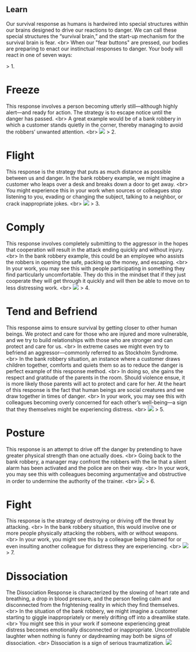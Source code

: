 
## Learn

Our survival response as humans is hardwired into special structures within our brains designed to drive our reactions to danger. We can call these special structures the “survival brain,” and the start-up mechanism for the survival brain is fear.
&lt;br&gt;
When our &quot;fear buttons&quot; are pressed, our bodies are preparing to enact our instinctual responses to danger. Your body will react in one of seven ways:

&gt; 1.
# Freeze

This response involves a person becoming utterly still—although highly alert—and ready for action. The strategy is to escape notice until the danger has passed.
&lt;br&gt;
A great example would be of a bank robbery in which a customer stands quietly in the corner, thereby managing to avoid the robbers’ unwanted attention.
&lt;br&gt;
![](recap.png)
&gt; 2.
# Flight

This response is the strategy that puts as much distance as possible between us and danger. In the bank robbery example, we might imagine a customer who leaps over a desk and breaks down a door to get away.
&lt;br&gt;
You might experience this in your work when sources or colleagues stop listening to you, evading or changing the subject, talking to a neighbor, or crack inappropriate jokes.
&lt;br&gt;
![](recap.png)
&gt; 3.
# Comply

This response involves completely submitting to the aggressor in the hopes that cooperation will result in the attack ending quickly and without injury.
&lt;br&gt;
In the bank robbery example, this could be an employee who assists the robbers in opening the safe, packing up the money, and escaping.
&lt;br&gt;
In your work, you may see this with people participating in something they find particularly uncomfortable. They do this in the mindset that if they just cooperate they will get through it quickly and will then be able to move on to less distressing work.
&lt;br&gt;
![](recap.png)
&gt; 4.
# Tend and Befriend

This response aims to ensure survival by getting closer to other human beings. We protect and care for those who are injured and more vulnerable, and we try to build relationships with those who are stronger and can protect and care for us.
&lt;br&gt;
In extreme cases we might even try to befriend an aggressor—commonly referred to as Stockholm Syndrome.
&lt;br&gt;
In the bank robbery situation, an instance where a customer draws children together, comforts and quiets them so as to reduce the danger is perfect example of this response method.
&lt;br&gt;
In doing so, she gains the respect and gratitude of the parents in the room. Should violence ensue, it is more likely those parents will act to protect and care for her. At the heart of this response is the fact that human beings are social creatures and we draw together in times of danger.
&lt;br&gt;
In your work, you may see this with colleagues becoming overly concerned for each other’s well-being—a sign that they themselves might be experiencing distress.
&lt;br&gt;
![](recap.png)
&gt; 5.
# Posture

This response is an attempt to drive off the danger by pretending to have greater physical strength than one actually does.
&lt;br&gt;
Going back to the bank robbery, a manager may confront the robbers with the lie that a silent alarm has been activated and the police are on their way.
&lt;br&gt;
In your work, you may see this with colleagues becoming argumentative and obstructive in order to undermine the authority of the trainer.
&lt;br&gt;
![](recap.png)
&gt; 6.
# Fight

This response is the strategy of destroying or driving off the threat by attacking.
&lt;br&gt;
In the bank robbery situation, this would involve one or more people physically attacking the robbers, with or without weapons.
&lt;br&gt;
In your work, you might see this by a colleague being blamed for or even insulting another colleague for distress they are experiencing.
&lt;br&gt;
![](recap.png)
&gt; 7.
# Dissociation

The Dissociation Response is characterized by the slowing of heart rate and breathing, a drop in blood pressure, and the person feeling calm and disconnected from the frightening reality in which they find themselves.
&lt;br&gt;
In the situation of the bank robbery, we might imagine a customer starting to giggle inappropriately or merely drifting off into a dreamlike state.
&lt;br&gt;
You might see this in your work if someone experiencing great distress becomes emotionally disconnected or inappropriate. Uncontrollable laughter when nothing is funny or daydreaming may both be signs of dissociation.
&lt;br&gt;
Dissociation is a sign of serious traumatization.
![](recap.png)
